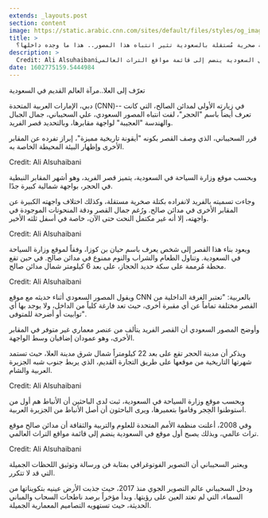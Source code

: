 ```yaml
--- 
extends: _layouts.post 
section: content 
image: https://static.arabic.cnn.com/sites/default/files/styles/og_image_v1/public/2020/09/21/images/BMrw2Yrw.jpeg?itok=lGg-W6qn 
title: > 
  مقبرة بلا توابيت.. كتلة صخرية مُستقلة بالسعودية تثير انتباه هذا المصور.. هذا ما وجده داخلها؟ 
description: > 
  Credit: Ali Alsuhaibaniوبحسب موقع وزارة السياحة في السعودية، يتميز قصر الفريد، وهو أشهر المقابر النبطية في الحجر، بواجهة شمالية كبيرة جدًا.وجاءت تسميته بالفريد لانفراده بكتلة صخرية مستقلة، وكذلك اختلاف واجهته الكبيرة عن المقابر الأخرى في مدائن صالح.وتناول الطعام والشراب والنوم ممنوع في مدائن صالح.وأوضح المصور السعودي أن القصر الفريد يتألف من عنصر معماري غير متوفر في المقابر الأخرى، وهو عمودان إضافيان وسط الواجهة.وفي 2008، أعلنت منظمة الأمم المتحدة للعلوم والتربية والثقافة أن مدائن صالح موقع تراث عالمي، وبذلك يصبح أول موقع في السعودية ينضم إلى قائمة مواقع التراث العالمي. 
date: 1602775159.5444984 
--- 
```

تعرّف إلى العلا..مرآة العالم القديم في السعودية

دبي، الإمارات العربية المتحدة (CNN)-- في زيارته الأولى لمدائن الصالح، التي كانت تعرف أيضاً باسم "الحجر"، لفت انتباه المصور السعودي، علي السحيباني، جمال الجبال والهندسة "العجيبة" لواجهة مقابرها، وبالتحديد قصر الفريد.

قرر السحيباني، الذي وصف القصر بكونه "أيقونة تاريخية مميزة"، إبراز تفرده عن المقابر الأخرى وإظهار البيئة المحيطة الخاصة به.

Credit: Ali Alsuhaibani

وبحسب موقع وزارة السياحة في السعودية، يتميز قصر الفريد، وهو أشهر المقابر النبطية في الحجر، بواجهة شمالية كبيرة جدًا.

وجاءت تسميته بالفريد لانفراده بكتلة صخرية مستقلة، وكذلك اختلاف واجهته الكبيرة عن المقابر الأخرى في مدائن صالح. ورُغم جمال القصر ودقة المنحوتات الموجودة في واجهته، إلا أنه غير مكتمل النحت حتى الآن، خاصة في أسفل ثلثه الأخير.

Credit: Ali Alsuhaibani

ويعود بناء هذا القصر إلى شخص يعرف باسم حيان بن كوزا، وفقاً لموقع وزارة السياحة في السعودية. وتناول الطعام والشراب والنوم ممنوع في مدائن صالح. في حين تقع محطة مُرممة على سكة حديد الحجاز، على بعد 6 كيلومتر شمال مدائن صالح.

Credit: Ali Alsuhaibani

ويقول المصور السعودي أثناء حديثه مع موقع CNN بالعربية: "تعتبر الغرفة الداخلية من القصر مختلفة تماماً عن أي مقبرة أخرى، حيث تعد فارغة كلياً من الداخل، ولا يوجد بها أي توابيت أو أضرحة للمتوفى".

وأوضح المصور السعودي أن القصر الفريد يتألف من عنصر معماري غير متوفر في المقابر الأخرى، وهو عمودان إضافيان وسط الواجهة.

ويذكر أن مدينة الحجر تقع على بعد 22 كيلومتراً شمال شرق مدينة العلا، حيث تستمد شهرتها التاريخية من موقعها على طريق التجارة القديم، الذي يربط جنوب شبه الجزيرة العربية والشام.

Credit: Ali Alsuhaibani

وبحسب موقع وزارة السياحة في السعودية، ثبت لدى الباحثين أن الأنباط هم أول من استوطنوا الحِجر وقاموا بتعميرها، ويرى الباحثون أن أصل الأنباط من الجزيرة العربية.

وفي 2008، أعلنت منظمة الأمم المتحدة للعلوم والتربية والثقافة أن مدائن صالح موقع تراث عالمي، وبذلك يصبح أول موقع في السعودية ينضم إلى قائمة مواقع التراث العالمي.

Credit: Ali Alsuhaibani

ويعتبر السحيباني أن التصوير الفوتوغرافي بمثابة فن ورسالة وتوثيق اللحظات الجميلة التي قد لا تتكرر.

ودخل السحيباني عالم التصوير الجوي منذ 2017، حيث جذبت الأرض عينيه بتكويناتها من السماء، التي لم تعتد العين على رؤيتها. وبدأ مؤخراً برصد ناطحات السحاب والمباني الحديثة، حيث تستهويه التصاميم المعمارية الجميلة.